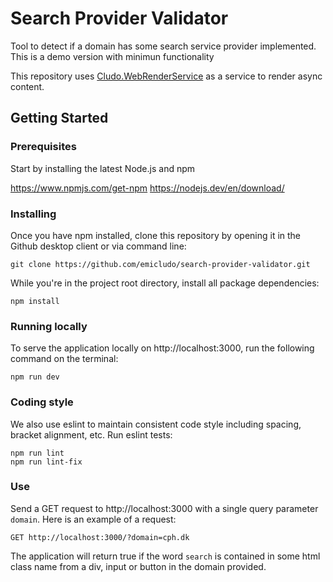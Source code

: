 ﻿# Search Provider Validator

Tool to detect if a domain has some search service provider implemented.
This is a demo version with minimun functionality

This repository uses [Cludo.WebRenderService](https://github.com/Cludo/Cludo.WebRenderService) as a service to render async content.

## Getting Started

### Prerequisites

Start by installing the latest Node.js and npm

https://www.npmjs.com/get-npm
https://nodejs.dev/en/download/

### Installing

Once you have npm installed, clone this repository by opening it in the Github desktop client or via command line:

```
git clone https://github.com/emicludo/search-provider-validator.git
```

While you're in the project root directory, install all package dependencies:
```
npm install
```

### Running locally 
To serve the application locally on http://localhost:3000, run the following command on the terminal:
```
npm run dev
```

### Coding style

We also use eslint to maintain consistent code style including spacing, bracket alignment, etc. Run eslint tests:

```
npm run lint
npm run lint-fix
```

### Use

Send a GET request to http://localhost:3000 with a single query parameter `domain`. Here is an example of a request:
```
GET http://localhost:3000/?domain=cph.dk
```
The application will return true if the word `search` is contained in some html class name from a div, input or button in the domain provided.
